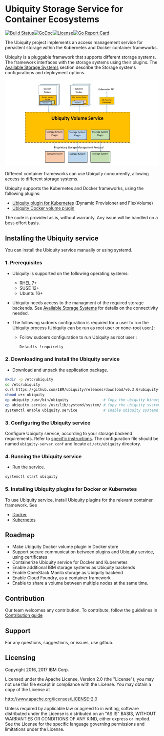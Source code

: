 # Ubiquity Storage Service for Container Ecosystems 
[![Build Status](https://travis-ci.org/IBM/ubiquity.svg?branch=master)](https://travis-ci.org/IBM/ubiquity)[![GoDoc](https://godoc.org/github.com/IBM/ubiquity?status.svg)](https://godoc.org/github.com/IBM/ubiquity)[![License](https://img.shields.io/badge/license-Apache--2.0-blue.svg)](http://www.apache.org/licenses/LICENSE-2.0)[![Go Report Card](https://goreportcard.com/badge/github.com/IBM/ubiquity)](https://goreportcard.com/report/github.com/IBM/ubiquity)

The Ubiquity project implements an access management service for persistent storage within the Kubernetes and Docker container frameworks. 

Ubiquity is a pluggable framework that supports different storage systems. The framework interfaces with the storage systems using their plugins. The [Available Storage Systems](supportedStorage.md) section describe the Storage systems  configurations and deployment options.




![Ubiquity Overview](images/UbiquityOverview.jpg)

Different container frameworks can use Ubiquity concurrently, allowing access to different storage systems. 

Ubiquity supports the Kubernetes and Docker frameworks, using the following plugins:

- [Ubiquity plugin for Kubernetes](https://github.com/IBM/ubiquity-k8s) (Dynamic Provisioner and FlexVolume)
- [Ubiquity Docker volume plugin](https://github.com/IBM/ubiquity-docker-plugin)

The code is provided as is, without warranty. Any issue will be handled on a best-effort basis.

## Installing the Ubiquity service
You can install the Ubiquity service manually or using systemd.

### 1. Prerequisites
  * Ubiquity is supported on the following operating systems:
    - RHEL 7+
    - SUSE 12+
    - Ubuntu 16+
  * Ubiquity needs access to the managment of the required storage backends. See [Available Storage Systems](supportedStorage.md) for details on the connectivity needed.
  * The following sudoers configuration is required for a user to run the Ubiquity process (Ubiquity can be run as root user or none-root user.):

     * Follow sudoers configuration to run Ubiquity as root user :
        ```bash
        Defaults !requiretty
        ```

### 2. Downloading and Install the Ubiquity service 

  * Download and unpack the application package.
```bash
mkdir -p /etc/ubiquity
cd /etc/ubiquity
curl https://github.com/IBM/ubiquity/releases/download/v0.3.0/ubiquity-0.3.0.tar.gz | tar xf -
chmod u+x ubiquity
cp ubiquity /usr/bin/ubiquity                # Copy the ubiquity binary file
cp ubiquity.service /usr/lib/systemd/system/ # Copy the ubiquity systemd config to systemd directory
systemctl enable ubiquity.service            # Enable ubiquity systemd service
```

### 3. Configuring the Ubiquity service
Configure Ubiquity service, according to your storage backend requirements. Refer to 
[specific instructions](supportedStorage.md). 
The configuration file should be named `ubiquity-server.conf` and locate at `/etc/ubiquity` directory.


### 4. Running the Ubiquity service
  * Run the service.
```bash
systemctl start ubiquity    
```

### 5. Installing Ubiquity plugins for Docker or Kubernetes
To use Ubiquity service, install Ubiquity plugins for the relevant container framework. See 
  * [Docker](https://github.com/IBM/ubiquity-docker-plugin)
  * [Kubernetes](https://github.com/IBM/ubiquity-k8s)


## Roadmap

 * Make Ubiquity Docker volume plugin in Docker store
 * Support secure communication between plugins and Ubiquity service, using certificates
 * Containerize Ubiquity service for Docker and Kubernetes
 * Enable additional IBM storage systems as Ubiquity backends
 * Enable OpenStack Manila storage as Ubiquity backend
 * Enable Cloud Foundry, as a container framework
 * Enable to share a volume between multiple nodes at the same time.


## Contribution
Our team welcomes any contribution.
To contribute, follow the guidelines in [Contribution guide](contribution-guide.md)

## Support
For any questions, suggestions, or issues, use github.

## Licensing

Copyright 2016, 2017 IBM Corp.

Licensed under the Apache License, Version 2.0 (the "License");
you may not use this file except in compliance with the License.
You may obtain a copy of the License at

http://www.apache.org/licenses/LICENSE-2.0

Unless required by applicable law or agreed to in writing, software
distributed under the License is distributed on an "AS IS" BASIS,
WITHOUT WARRANTIES OR CONDITIONS OF ANY KIND, either express or implied.
See the License for the specific language governing permissions and
limitations under the License.
